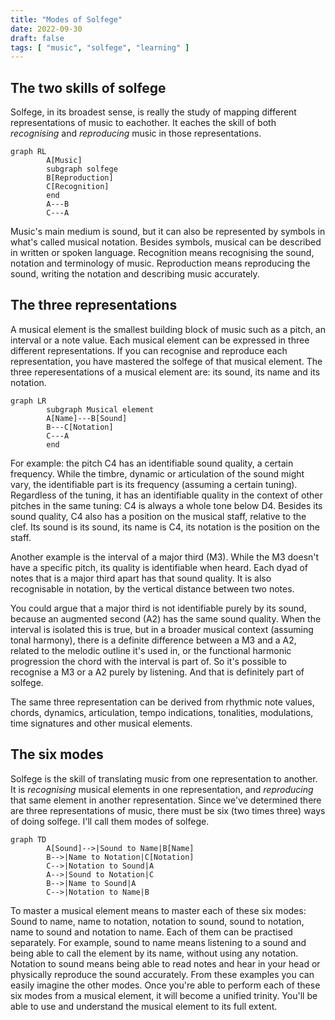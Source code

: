 ```yaml
---
title: "Modes of Solfege"
date: 2022-09-30
draft: false
tags: [ "music", "solfege", "learning" ]
---
```


## The two skills of solfege

Solfege, in its broadest sense, is really the study of mapping different representations of music to eachother.
It eaches the skill of both *recognising* and *reproducing* music in those representations.

```mermaid
graph RL
        A[Music]
        subgraph solfege
        B[Reproduction]
        C[Recognition]
        end
        A---B
        C---A
```

Music's main medium is sound, but it can also be represented by symbols in what's called musical notation.
Besides symbols, musical can be described in written or spoken language.
Recognition means recognising the sound, notation and terminology of music.
Reproduction means reproducing the sound, writing the notation and describing music accurately.

## The three representations

A musical element is the smallest building block of music such as a pitch, an interval or a note value.
Each musical element can be expressed in three different representations.
If you can recognise and reproduce each representation, you have mastered the solfege of that musical element.
The three reperesentations of a musical element are: its sound, its name and its notation.

```mermaid
graph LR
        subgraph Musical element
        A[Name]---B[Sound]
        B---C[Notation]
        C---A
        end
```

For example: the pitch C4 has an identifiable sound quality, a certain frequency.
While the timbre, dynamic or articulation of the sound might vary, the identifiable part is its frequency (assuming a certain tuning).
Regardless of the tuning, it has an identifiable quality in the context of other pitches in the same tuning: C4 is always a whole tone below D4.
Besides its sound quality, C4 also has a position on the musical staff, relative to the clef.
Its sound is its sound, its name is C4, its notation is the position on the staff.

Another example is the interval of a major third (M3). While the M3 doesn't have a specific pitch, its quality is identifiable when heard.
Each dyad of notes that is a major third apart has that sound quality. It is also recognisable in notation, by the vertical distance between two notes.

You could argue that a major third is not identifiable purely by its sound, because an augmented second (A2) has the same sound quality.
When the interval is isolated this is true, but in a broader musical context (assuming tonal harmony), there is a definite difference between a M3 and a A2,
related to the melodic outline it's used in, or the functional harmonic progression the chord with the interval is part of.
So it's possible to recognise a M3 or a A2 purely by listening. And that is definitely part of solfege.

The same three representation can be derived from rhythmic note values, chords, dynamics, articulation, tempo indications, tonalities, modulations, time signatures and other musical elements.

## The six modes

Solfege is the skill of translating music from one representation to another.
It is *recognising* musical elements in one representation, and *reproducing* that same element in another representation.
Since we've determined there are three representations of music, there must be six (two times three) ways of doing solfege.
I'll call them modes of solfege.

```mermaid
graph TD
        A[Sound]-->|Sound to Name|B[Name]
        B-->|Name to Notation|C[Notation]
        C-->|Notation to Sound|A
        A-->|Sound to Notation|C
        B-->|Name to Sound|A
        C-->|Notation to Name|B
```

To master a musical element means to master each of these six modes:
Sound to name, name to notation, notation to sound, sound to notation, name to sound and notation to name.
Each of them can be practised separately.
For example, sound to name means listening to a sound and being able to call the element by its name, without using any notation.
Notation to sound means being able to read notes and hear in your head or physically reproduce the sound accurately.
From these examples you can easily imagine the other modes.
Once you're able to perform each of these six modes from a musical element, it will become a unified trinity.
You'll be able to use and understand the musical element to its full extent.

